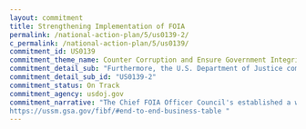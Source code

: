 ```yaml
---
layout: commitment
title: Strengthening Implementation of FOIA
permalink: /national-action-plan/5/us0139-2/
c_permalink: /national-action-plan/5/us0139/
commitment_id: US0139
commitment_theme_name: Counter Corruption and Ensure Government Integrity and Accountability to the Public
commitment_detail_sub: "Furthermore, the U.S. Department of Justice commits to the following additional steps to bolster openness and transparency through the FOIA... Leading a Chief FOIA Officer Council working group that will collaborate with the Office of Government Information Services at the National Archives and Records Administration, the Office of Shared Services & Performance Improvement at the Government Services Administration, and the Business Standards Council to develop shared FOIA business standards. The shared business standards will make it easier for agencies to acquire FOIA technology and, in turn, improve efficiency and consistency in processing requests across the Federal Government. "
commitment_detail_sub_id: "US0139-2"
commitment_status: On Track
commitment_agency: usdoj.gov
commitment_narrative: "The Chief FOIA Officer Council's established a working group to finalize standard business functions and capabilties for FOIA case managent.  Our progress is being publicly tracked here: 
https://ussm.gsa.gov/fibf/#end-to-end-business-table "
---
```


